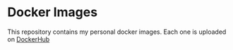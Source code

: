# Docker Images

This repository contains my personal docker images. Each one is uploaded on [DockerHub](https://hub.docker.com/search?q=yuridefranca)

<br>